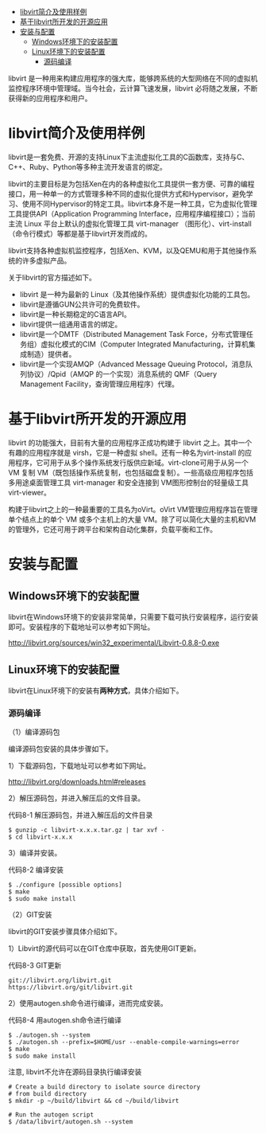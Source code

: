 
<!-- @import "[TOC]" {cmd="toc" depthFrom=1 depthTo=6 orderedList=false} -->

<!-- code_chunk_output -->

- [libvirt简介及使用样例](#libvirt简介及使用样例)
- [基于libvirt所开发的开源应用](#基于libvirt所开发的开源应用)
- [安装与配置](#安装与配置)
  - [Windows环境下的安装配置](#windows环境下的安装配置)
  - [Linux环境下的安装配置](#linux环境下的安装配置)
    - [源码编译](#源码编译)

<!-- /code_chunk_output -->

libvirt 是一种用来构建应用程序的强大库，能够跨系统的大型网络在不同的虚拟机监控程序环境中管理域。当今社会，云计算飞速发展，libvirt 必将随之发展，不断获得新的应用程序和用户。

# libvirt简介及使用样例
libvirt是一套免费、开源的支持Linux下主流虚拟化工具的C函数库，支持与C、C++、Ruby、Python等多种主流开发语言的绑定。

libvirt的主要目标是为包括Xen在内的各种虚拟化工具提供一套方便、可靠的编程接口，用一种单一的方式管理多种不同的虚拟化提供方式和Hypervisor，避免学习、使用不同Hypervisor的特定工具。libvirt本身不是一种工具，它为虚拟化管理工具提供API（Application Programming Interface，应用程序编程接口）；当前主流 Linux 平台上默认的虚拟化管理工具 virt-manager （图形化）、virt-install（命令行模式）等都是基于libvirt开发而成的。

libvirt支持各种虚拟机监控程序，包括Xen、KVM，以及QEMU和用于其他操作系统的许多虚拟产品。

关于libvirt的官方描述如下。

* libvirt 是一种为最新的 Linux（及其他操作系统）提供虚拟化功能的工具包。
* libvirt是遵循GUN公共许可的免费软件。
* libvirt是一种长期稳定的C语言API。
* libvirt提供一组通用语言的绑定。
* libvirt是一个DMTF（Distributed Management Task Force，分布式管理任务组）虚拟化模式的CIM（Computer Integrated Manufacturing，计算机集成制造）提供者。
* libvirt是一个实现AMQP（Advanced Message Queuing Protocol，消息队列协议）/Qpid（AMQP 的一个实现）消息系统的 QMF（Query Management Facility，查询管理应用程序）代理。

# 基于libvirt所开发的开源应用

libvirt 的功能强大，目前有大量的应用程序正成功构建于 libvirt 之上。其中一个有趣的应用程序就是 virsh，它是一种虚拟 shell。还有一种名为virt-install 的应用程序，它可用于从多个操作系统发行版供应新域。virt-clone可用于从另一个 VM 复制 VM（既包括操作系统复制，也包括磁盘复制）。一些高级应用程序包括多用途桌面管理工具 virt-manager 和安全连接到 VM图形控制台的轻量级工具 virt-viewer。

构建于libvirt之上的一种最重要的工具名为oVirt。oVirt VM管理应用程序旨在管理单个结点上的单个 VM 或多个主机上的大量 VM。除了可以简化大量的主机和VM的管理外，它还可用于跨平台和架构自动化集群，负载平衡和工作。

# 安装与配置

## Windows环境下的安装配置

libvirt在Windows环境下的安装非常简单，只需要下载可执行安装程序，运行安装即可。安装程序的下载地址可以参考如下网址。

http://libvirt.org/sources/win32_experimental/Libvirt-0.8.8-0.exe

## Linux环境下的安装配置

libvirt在Linux环境下的安装有**两种方式**，具体介绍如下。

### 源码编译

（1）编译源码包

编译源码包安装的具体步骤如下。

1）下载源码包，下载地址可以参考如下网址。

http://libvirt.org/downloads.html#releases

2）解压源码包，并进入解压后的文件目录。

代码8-1 解压源码包，并进入解压后的文件目录

```
$ gunzip -c libvirt-x.x.x.tar.gz | tar xvf -￼   
$ cd libvirt-x.x.x
```

3）编译并安装。

代码8-2 编译安装

```
$ ./configure [possible options]￼
$ make￼
$ sudo make install
```

（2）GIT安装

libvirt的GIT安装步骤具体介绍如下。

1）Libvirt的源代码可以在GIT仓库中获取，首先使用GIT更新。

代码8-3 GIT更新

```
git://libvirt.org/libvirt.git
https://libvirt.org/git/libvirt.git
```

2）使用autogen.sh命令进行编译，进而完成安装。

代码8-4 用autogen.sh命令进行编译


```
$ ./autogen.sh --system
$ ./autogen.sh --prefix=$HOME/usr --enable-compile-warnings=error￼
$ make￼
$ sudo make install
```

注意, libvirt不允许在源码目录执行编译安装

```
# Create a build directory to isolate source directory
# from build directory
$ mkdir -p ~/build/libvirt && cd ~/build/libvirt

# Run the autogen script
$ /data/libvirt/autogen.sh --system
```